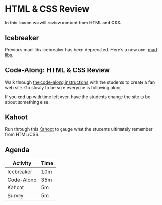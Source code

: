 # HTML & CSS Review
In this lesson we will review content from HTML and CSS.

## Icebreaker
Previous mad-libs icebreaker has been deprecated. Here's a new one: [mad libs](https://clay-happy-law-195.vscodeedu.app/).

## Code-Along: HTML & CSS Review
Walk through [the code-along instructions](HtmlCssReviewCodeAlong.md) with the students to create a fan web site. Go slowly to be sure everyone is following along.

If you end up with time left over, have the students change the site to be about something else.

## Kahoot
Run through this [Kahoot](https://create.kahoot.it/details/0db7fccb-8b5f-46c3-a1db-4b123c0ac403) to gauge what the students ultimately remember from HTML/CSS.

## Agenda

| Activity | Time |
|-|-|
| Icebreaker | 10m |
| Code-Along | 35m |
| Kahoot | 5m |
| Survey | 5m |
